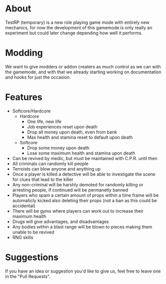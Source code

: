 # About

TestRP (temporary) is a new role playing game mode with entirely new mechanics, for now the development of this gamemode is only really an experiment but could later change depending how well it performs.

# Modding

We want to give modders or addon creaters as much control as we can with the gamemode, and with that we already starting working on documentation and hooks for just the occasion.

# Features

- Softcore/Hardcore
  - Hardcore
    - One life, new life
    - Job experiences reset upon death
    - Drop all money upon death, even from bank
    - Max health and stamina reset to default upon death
  - Softcore
    - Drop some money upon death
    - Lose some maximum health and stamina upon death
- Can be revived by medic, but must be maintained with C.P.R. until then
- All criminals can randomly kill people
- Terroists can blow anyone and anything up
- Once a player is killed a detective will be able to investigate the scene for clues that lead to the killer
- Any non-criminal will be harshly demoted for randomly killing or arresting people, if continued will be permanetly banned
- Players who spam a certain amount of props within a time frame will be automaticly kicked also deleting their props (not a ban as this could be accidental)
- There will be gyms where players can work out to increase their maximum health
- Drugs will give advantages, and disadvantages
- Any bodies within a blast range will be blown to pieces making them unable to be revived
- RNG skills

# Suggestions

If you have an idea or suggestion you'd like to give us, feel free to leave one in the "Pull Requests".
